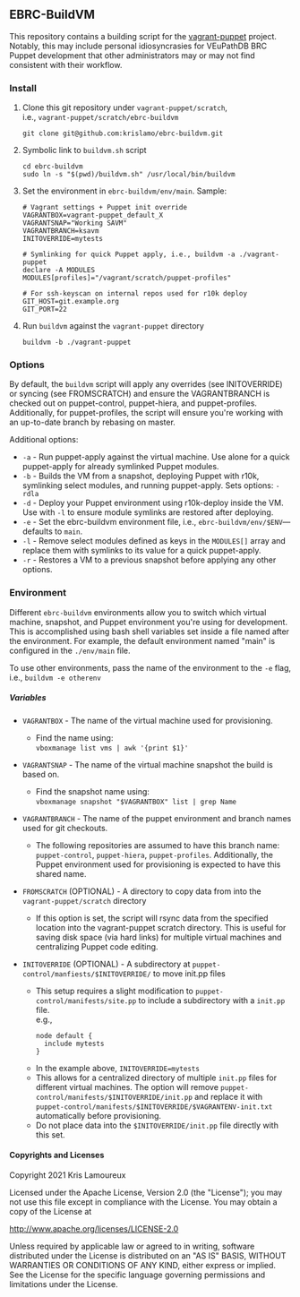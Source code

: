 ## EBRC-BuildVM

This repository contains a building script for the [vagrant-puppet](https://github.com/krislamo/vagrant-puppet) project. Notably, this may include personal idiosyncrasies for VEuPathDB BRC Puppet development that other administrators may or may not find consistent with their workflow.

### Install
1. Clone this git repository under `vagrant-puppet/scratch`,<br />
   i.e., `vagrant-puppet/scratch/ebrc-buildvm`

    ```
    git clone git@github.com:krislamo/ebrc-buildvm.git
    ```
2. Symbolic link to `buildvm.sh` script

    ```
    cd ebrc-buildvm
    sudo ln -s "$(pwd)/buildvm.sh" /usr/local/bin/buildvm
    ```

3. Set the environment in `ebrc-buildvm/env/main`. Sample:

    ```
    # Vagrant settings + Puppet init override
    VAGRANTBOX=vagrant-puppet_default_X
    VAGRANTSNAP="Working SAVM"
    VAGRANTBRANCH=ksavm
    INITOVERRIDE=mytests

    # Symlinking for quick Puppet apply, i.e., buildvm -a ./vagrant-puppet
    declare -A MODULES
    MODULES[profiles]="/vagrant/scratch/puppet-profiles"

    # For ssh-keyscan on internal repos used for r10k deploy
    GIT_HOST=git.example.org
    GIT_PORT=22
    ```
4. Run `buildvm` against the `vagrant-puppet` directory
    ```
    buildvm -b ./vagrant-puppet
    ```

### Options
By default, the `buildvm` script will apply any overrides (see INITOVERRIDE) or syncing (see FROMSCRATCH) and ensure the VAGRANTBRANCH is checked out on puppet-control, puppet-hiera, and puppet-profiles. Additionally, for puppet-profiles, the script will ensure you're working with an up-to-date branch by rebasing on master.

Additional options:
* `-a` - Run puppet-apply against the virtual machine. Use alone for a quick puppet-apply for already symlinked Puppet modules.
* `-b` - Builds the VM from a snapshot, deploying Puppet with r10k, symlinking select modules, and running puppet-apply. Sets options: `-rdla`
* `-d` - Deploy your Puppet environment using r10k-deploy inside the VM. Use with `-l` to ensure module symlinks are restored after deploying.
* `-e` - Set the ebrc-buildvm environment file, i.e., `ebrc-buildvm/env/$ENV`—defaults to `main`.
* `-l` - Remove select modules defined as keys in the `MODULES[]` array and replace them with symlinks to its value for a quick puppet-apply.
* `-r` - Restores a VM to a previous snapshot before applying any other options.



### Environment
Different `ebrc-buildvm` environments allow you to switch which virtual machine, snapshot, and Puppet environment you're using for development. This is accomplished using bash shell variables set inside a file named after the environment. For example, the default environment named "main" is configured in the `./env/main` file.

To use other environments, pass the name of the environment to the `-e` flag, i.e., `buildvm -e otherenv`

##### Variables
* `VAGRANTBOX` - The name of the virtual machine used for provisioning.<br/>
  - Find the name using:<br/>
    `vboxmanage list vms | awk '{print $1}'`

* `VAGRANTSNAP` - The name of the virtual machine snapshot the build is based on.<br/>
  - Find the snapshot name using:<br/>
    `vboxmanage snapshot "$VAGRANTBOX" list | grep Name`

* `VAGRANTBRANCH` - The name of the puppet environment and branch names used for git checkouts.
  - The following repositories are assumed to have this branch name: `puppet-control`, `puppet-hiera`, `puppet-profiles`. Additionally, the Puppet environment used for provisioning is expected to have this shared name.

* `FROMSCRATCH` (OPTIONAL) - A directory to copy data from into the `vagrant-puppet/scratch` directory
  - If this option is set, the script will rsync data from the specified location into the vagrant-puppet scratch directory. This is useful for saving disk space (via hard links) for multiple virtual machines and centralizing Puppet code editing.

* `INITOVERRIDE` (OPTIONAL) - A subdirectory at `puppet-control/manfiests/$INITOVERRIDE/` to move init.pp files
    - This setup requires a slight modification to `puppet-control/manifests/site.pp` to include a subdirectory with a `init.pp` file.<br/>e.g.,
      ```
      node default {
        include mytests
      }
      ```
    - In the example above, `INITOVERRIDE=mytests`
    - This allows for a centralized directory of multiple `init.pp` files for different virtual machines. The option will remove `puppet-control/manifests/$INITOVERRIDE/init.pp` and replace it with `puppet-control/manifests/$INITOVERRIDE/$VAGRANTENV-init.txt` automatically before provisioning.
    - Do not place data into the `$INITOVERRIDE/init.pp` file directly with this set.

#### Copyrights and Licenses

Copyright 2021  Kris Lamoureux

Licensed under the Apache License, Version 2.0 (the "License");
you may not use this file except in compliance with the License.
You may obtain a copy of the License at

http://www.apache.org/licenses/LICENSE-2.0

Unless required by applicable law or agreed to in writing, software
distributed under the License is distributed on an "AS IS" BASIS,
WITHOUT WARRANTIES OR CONDITIONS OF ANY KIND, either express or implied.
See the License for the specific language governing permissions and
limitations under the License.
